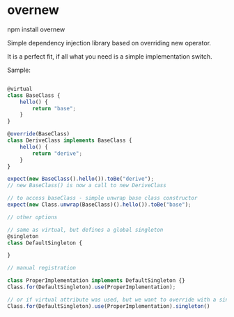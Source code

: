 # overnew
npm install overnew

Simple dependency injection library based on overriding new operator.

It is a perfect fit, if all what you need is a simple implementation switch.

Sample:

``` ts

@virtual
class BaseClass {
    hello() {
        return "base";
    }
}

@override(BaseClass)
class DeriveClass implements BaseClass {
    hello() {
        return "derive";
    }
}

expect(new BaseClass().hello()).toBe("derive");
// new BaseClass() is now a call to new DeriveClass

// to access baseClass - simple unwrap base class constructor
expect(new Class.unwrap(BaseClass)().hello()).toBe("base");

// other options

// same as virtual, but defines a global singleton
@singleton
class DefaultSingleton {

}

// manual registration

class ProperImplementation implements DefaultSingleton {}
Class.for(DefaultSingleton).use(ProperImplementation);

// or if virtual attribute was used, but we want to override with a singleton instance
Class.for(DefaultSingleton).use(ProperImplementation).singleton()

```

